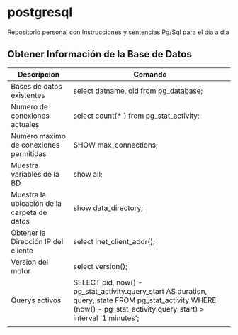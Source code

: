 # postgresql
Repositorio personal con Instrucciones y sentencias Pg/Sql para el dia a dia

Obtener Información de la Base de Datos
---------------------------------------

| Descripcion | Comando |
| ------------- | ------------- |
| Bases de datos existentes  | select datname, oid from pg_database;  |
| Numero de conexiones actuales | select count(* ) from pg_stat_activity; |
| Numero maximo de conexiones permitidas  | SHOW max_connections;  |
| Muestra variables de la BD | show all; |
| Muestra la ubicación de la carpeta de datos  | show data_directory;  |
| Obtener la Dirección IP del cliente  | select inet_client_addr();  |
| Version del motor  | select version();  |
| Querys activos  | SELECT  pid, now() - pg_stat_activity.query_start AS duration, query, state FROM pg_stat_activity WHERE (now() - pg_stat_activity.query_start) > interval '1 minutes';   |
|   |   |

